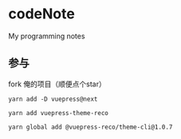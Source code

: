 # codeNote
My programming notes


## 参与
fork 俺的项目（顺便点个star）

```
yarn add -D vuepress@next
```

```
yarn add vuepress-theme-reco
```

```
yarn global add @vuepress-reco/theme-cli@1.0.7
```
